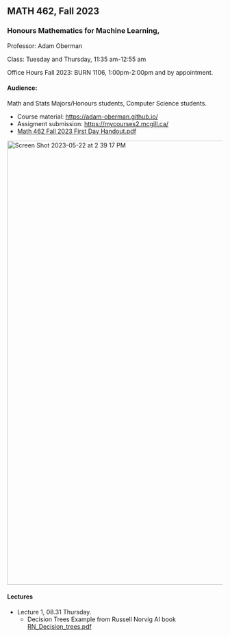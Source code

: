 ## MATH 462, Fall 2023
### Honours Mathematics for Machine Learning,

Professor: Adam Oberman

Class: Tuesday and Thursday, 11:35 am-12:55 am 

Office Hours Fall 2023: BURN 1106, 1:00pm-2:00pm and by appointment. 

#### Audience: 

Math and Stats Majors/Honours students, Computer Science students.

- Course material:  https://adam-oberman.github.io/  
- Assigment submission: https://mycourses2.mcgill.ca/ 
- [Math 462 Fall 2023 First Day Handout.pdf](https://github.com/adam-oberman/adam-oberman.github.io/files/12423466/Math.462.Fall.2023.First.Day.Handout.pdf)
<img width="1036" alt="Screen Shot 2023-05-22 at 2 39 17 PM" src="https://github.com/adam-oberman/adam-oberman.github.io/assets/26426190/e1ea042d-237f-4474-beb7-1409a9d71c3b">

#### Lectures
- Lecture 1, 08.31 Thursday.
    - Decision Trees Example from Russell Norvig AI book [RN_Decision_trees.pdf](https://github.com/adam-oberman/adam-oberman.github.io/files/12486803/RN_Decision_trees.pdf)
